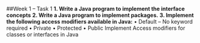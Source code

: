 ##Week 1 – Task 1
**1. Write a Java program to implement the interface concepts**
**2. Write a Java program to implement packages.**
**3. Implement the following access modifiers available in Java:**
• Default – No keyword required
• Private
• Protected
• Public
Implement Access modifiers for classes or interfaces in Java
